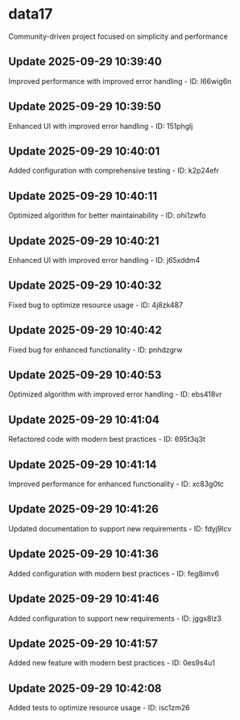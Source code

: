 # data17
Community-driven project focused on simplicity and performance

## Update 2025-09-29 10:39:40
Improved performance with improved error handling - ID: l66wig6n


## Update 2025-09-29 10:39:50
Enhanced UI with improved error handling - ID: 151phglj


## Update 2025-09-29 10:40:01
Added configuration with comprehensive testing - ID: k2p24efr


## Update 2025-09-29 10:40:11
Optimized algorithm for better maintainability - ID: ohi1zwfo


## Update 2025-09-29 10:40:21
Enhanced UI with improved error handling - ID: j65xddm4


## Update 2025-09-29 10:40:32
Fixed bug to optimize resource usage - ID: 4j8zk487


## Update 2025-09-29 10:40:42
Fixed bug for enhanced functionality - ID: pnhdzgrw


## Update 2025-09-29 10:40:53
Optimized algorithm with improved error handling - ID: ebs418vr


## Update 2025-09-29 10:41:04
Refactored code with modern best practices - ID: 695t3q3t


## Update 2025-09-29 10:41:14
Improved performance for enhanced functionality - ID: xc83g0tc


## Update 2025-09-29 10:41:26
Updated documentation to support new requirements - ID: fdyj9lcv


## Update 2025-09-29 10:41:36
Added configuration with modern best practices - ID: feg8imv6


## Update 2025-09-29 10:41:46
Added configuration to support new requirements - ID: jggx8lz3


## Update 2025-09-29 10:41:57
Added new feature with modern best practices - ID: 0es9s4u1


## Update 2025-09-29 10:42:08
Added tests to optimize resource usage - ID: isc1zm26

